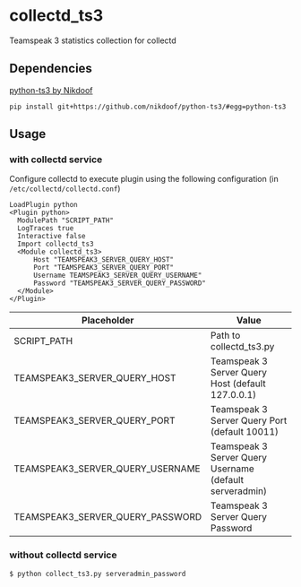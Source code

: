 # collectd_ts3
Teamspeak 3 statistics collection for collectd

## Dependencies

[python-ts3 by Nikdoof](https://github.com/nikdoof/python-ts3)

`pip install git+https://github.com/nikdoof/python-ts3/#egg=python-ts3`


## Usage

### with collectd service

Configure collectd to execute plugin using the following configuration (in `/etc/collectd/collectd.conf`)
```
LoadPlugin python
<Plugin python>
  ModulePath "SCRIPT_PATH"
  LogTraces true
  Interactive false
  Import collectd_ts3
  <Module collectd_ts3>
      Host "TEAMSPEAK3_SERVER_QUERY_HOST"
      Port "TEAMSPEAK3_SERVER_QUERY_PORT"
      Username TEAMSPEAK3_SERVER_QUERY_USERNAME"
      Password "TEAMSPEAK3_SERVER_QUERY_PASSWORD"
  </Module>
</Plugin>
```

|Placeholder|Value|
|---|---|
|SCRIPT_PATH|Path to collectd_ts3.py|
|TEAMSPEAK3_SERVER_QUERY_HOST|Teamspeak 3 Server Query Host (default 127.0.0.1)|
|TEAMSPEAK3_SERVER_QUERY_PORT|Teamspeak 3 Server Query Port (default 10011)|
|TEAMSPEAK3_SERVER_QUERY_USERNAME|Teamspeak 3 Server Query Username (default serveradmin)|
|TEAMSPEAK3_SERVER_QUERY_PASSWORD|Teamspeak 3 Server Query Password|


### without collectd service

`$ python collect_ts3.py serveradmin_password`
